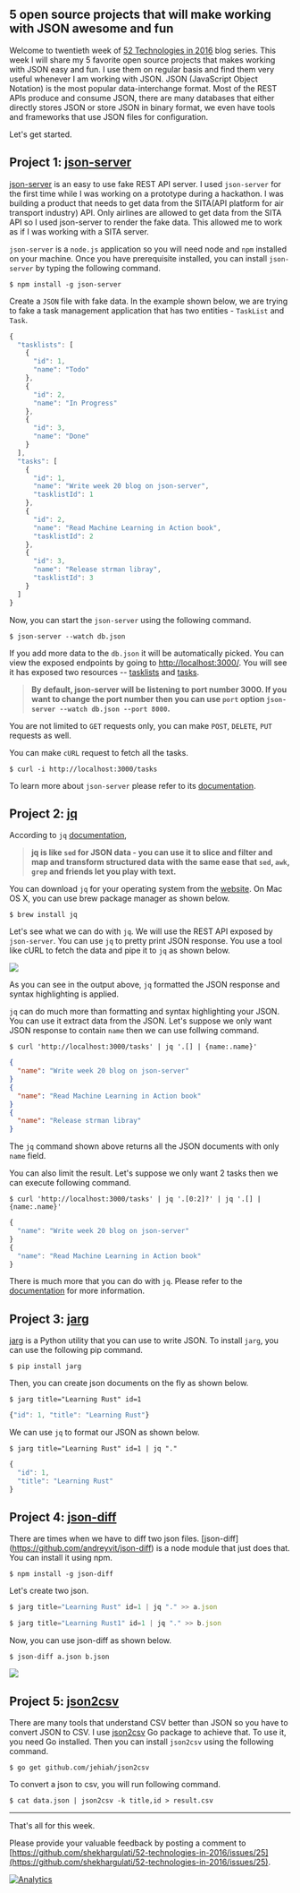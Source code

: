 5 open source projects that will make working with JSON awesome and fun
-------

Welcome to twentieth week of [52 Technologies in 2016](https://github.com/shekhargulati/52-technologies-in-2016) blog series. This week I will share my 5 favorite open source projects that makes working with JSON easy and fun. I use them on regular basis and find them very useful whenever I am working with JSON. JSON (JavaScript Object Notation) is the most popular data-interchange format. Most of the REST APIs produce and consume JSON, there are many databases that either directly stores JSON or store JSON in binary format, we even have tools and frameworks that use JSON files for configuration.

Let's get started.

## Project 1: [json-server](https://github.com/typicode/json-server)

[json-server](https://github.com/typicode/json-server) is an easy to use fake REST API server. I used `json-server` for the first time while I was working on a prototype during a hackathon. I was building a product that needs to get data from the SITA(API platform for air transport industry) API. Only airlines are allowed to get data from the SITA API so I used json-server to render the fake data. This allowed me to work as if I was working with a SITA server.

`json-server` is a `node.js` application so you will need node and `npm` installed on your machine. Once you have prerequisite installed, you can install `json-server` by typing the following command.

```
$ npm install -g json-server
```

Create a `JSON` file with fake data. In the example shown below, we are trying to fake a task management application that has two entities - `TaskList` and `Task`.

```js
{
  "tasklists": [
    {
      "id": 1,
      "name": "Todo"
    },
    {
      "id": 2,
      "name": "In Progress"
    },
    {
      "id": 3,
      "name": "Done"
    }
  ],
  "tasks": [
    {
      "id": 1,
      "name": "Write week 20 blog on json-server",
      "tasklistId": 1
    },
    {
      "id": 2,
      "name": "Read Machine Learning in Action book",
      "tasklistId": 2
    },
    {
      "id": 3,
      "name": "Release strman libray",
      "tasklistId": 3
    }
  ]
}
```

Now, you can start the `json-server` using the following command.

```
$ json-server --watch db.json
```

If you add more data to the `db.json` it will be automatically picked. You can view the exposed endpoints by going to [http://localhost:3000/](http://localhost:3000/). You will see it has exposed two resources -- [tasklists](http://localhost:3000/tasklists) and [tasks](http://localhost:3000/tasks).

> **By default, json-server will be listening to port number 3000. If you want to change the port number then you can use `port` option `json-server --watch db.json --port 8000`.**

You are not limited to `GET` requests only, you can make `POST`, `DELETE`, `PUT` requests as well.

You can make `cURL` request to fetch all the tasks.

```
$ curl -i http://localhost:3000/tasks
```

To learn more about `json-server` please refer to its [documentation](https://github.com/typicode/json-server).

## Project 2: [jq](https://stedolan.github.io/jq/)

According to `jq` [documentation](https://stedolan.github.io/jq/),

> **jq is like `sed` for JSON data - you can use it to slice and filter and map and transform structured data with the same ease that `sed`, `awk`, `grep` and friends let you play with text.**

You can download `jq` for your operating system from the [website](https://stedolan.github.io/jq/download/). On Mac OS X, you can use brew package manager as shown below.

```
$ brew install jq
```

Let's see what we can do with `jq`. We will use the REST API exposed by `json-server`. You can use `jq` to pretty print JSON response. You use a tool like cURL to fetch the data and pipe it to `jq` as shown below.

![](images/jq-1.png)

As you can see in the output above, `jq` formatted the JSON response and syntax highlighting is applied.

`jq` can do much more than formatting and syntax highlighting your JSON. You can use it extract data from the JSON. Let's suppose we only want JSON response to contain `name` then we can use follwing command.

```
$ curl 'http://localhost:3000/tasks' | jq '.[] | {name:.name}'
```

```json
{
  "name": "Write week 20 blog on json-server"
}
{
  "name": "Read Machine Learning in Action book"
}
{
  "name": "Release strman libray"
}
```

The `jq` command shown above returns all the JSON documents with only `name` field.

You can also limit the result. Let's suppose we only want 2 tasks then we can execute following command.

```
$ curl 'http://localhost:3000/tasks' | jq '.[0:2]?' | jq '.[] | {name:.name}'
```

```js
{
  "name": "Write week 20 blog on json-server"
}
{
  "name": "Read Machine Learning in Action book"
}
```

There is much more that you can do with `jq`. Please refer to the [documentation](https://stedolan.github.io/jq/manual/) for more information.

## Project 3: [jarg](https://github.com/jdp/jarg)

[jarg](https://github.com/jdp/jarg) is a Python utility that you can use to write JSON. To install `jarg`, you can use the following pip command.

```
$ pip install jarg
```

Then, you can create json documents on the fly as shown below.

```
$ jarg title="Learning Rust" id=1
```

```js
{"id": 1, "title": "Learning Rust"}
```

We can use `jq` to format our JSON as shown below.

```
$ jarg title="Learning Rust" id=1 | jq "."
```

```js
{
  "id": 1,
  "title": "Learning Rust"
}
```

## Project 4: [json-diff](https://github.com/andreyvit/json-diff)

There are times when we have to diff two json files. [json-diff]
(https://github.com/andreyvit/json-diff) is a node module that just does that. You can install it using npm.

```
$ npm install -g json-diff
```

Let's create two json.

```js
$ jarg title="Learning Rust" id=1 | jq "." >> a.json

$ jarg title="Learning Rust1" id=1 | jq "." >> b.json
```

Now, you can use json-diff as shown below.

```
$ json-diff a.json b.json
```

![](images/json-diff.png)

## Project 5: [json2csv](https://github.com/jehiah/json2csv)

There are many tools that understand CSV better than JSON so you have to convert JSON to CSV. I use [json2csv](https://github.com/jehiah/json2csv) Go package to achieve that. To use it, you need Go installed. Then you can install `json2csv` using the following command.

```
$ go get github.com/jehiah/json2csv
```

To convert a json to csv, you will run following command.

```
$ cat data.json | json2csv -k title,id > result.csv
```


-----

That's all for this week.

Please provide your valuable feedback by posting a comment to [https://github.com/shekhargulati/52-technologies-in-2016/issues/25](https://github.com/shekhargulati/52-technologies-in-2016/issues/25).

[![Analytics](https://ga-beacon.appspot.com/UA-59411913-2/shekhargulati/52-technologies-in-2016/20-json)](https://github.com/igrigorik/ga-beacon)
